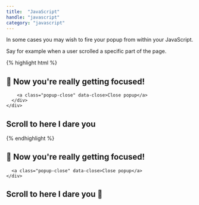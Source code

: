 ```yaml
---
title:  "JavaScript"
handle: "javascript"
category: "javascript"
---
```


In some cases you may wish to fire your popup from within your JavaScript.

Say for example when a user scrolled a specific part of the page.

{% highlight html %}
  <div class="popup overlay" id="scrollPopup">
    <div class="popup-inner">
      <div class="popup-content left">
        <h2>👏 Now you're really getting focused!</h2>

        <a class="popup-close" data-close>Close popup</a>
      </div>
    </div>
  </div>

  <h2 id="scrollTrigger">Scroll to here I dare you</h2>
  <script>
    // In this scenario we need to initialise our popup with JS
    var scrollPopup = new Focus('#scrollPopup');

    // Now scrollPopup has access to .hide .show and .toggle methods
    // The following js is use to detect how far we have scrolled.

    $(document).on('scroll load resize', function(){
      var docTop = ($(document).scrollTop() + $(window).height());
      var scrollTrigger = $('#scrollTrigger').offset().top;
      if( docTop > scrollTrigger && docTop < (scrollTrigger+100) ) {
        // Now we have scrolled far enough lets open the popup 🎉
        scrollPopup.show();
      }
    })
  </script>
{% endhighlight %}

<div class="popup overlay" id="scrollPopup">
  <div class="popup-inner">
    <div class="popup-content left">
      <h2>👏 Now you're really getting focused!</h2>

      <a class="popup-close" data-close>Close popup</a>
    </div>
  </div>
</div>

<h2 id="scrollTrigger">Scroll to here I dare you 👻</h2>
<script>
  // In this scenario we need to initialise our popup with JS
  var scrollPopup = new Focus('#scrollPopup');

  // Now scrollPopup has access to .hide .show and .toggle methods
  // The following js is use to detect how far we have scrolled.

  $(document).on('scroll load resize', function(){
    var docTop = ($(document).scrollTop() + $(window).height());
    var scrollTrigger = $('#scrollTrigger').offset().top;
    if( docTop > scrollTrigger && docTop < (scrollTrigger+100)) {
      // Now we have scrolled far enough lets open the popup
      scrollPopup.show();
    }
  })
</script>
